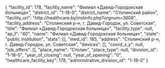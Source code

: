 {
    "facility_id": 178,
    "facility_name": "Филиал «Давид-Городокская больница»",
    "district_id": "1-18-0",
    "district_name": "Столинский район",
    "facility_url": "http:\/\/healthcare.by\/instinfo.php?orgnum=3608",
    "facility_address": "Столинский р-н, г. Давид-Городок, ул. Советская",
    "title": "Филиал «Давид-Городокская больница»",
    "facility_type": null,
    "ap_1": "40",
    "name": "Филиал «Давид-Городокская больница»",
    "state": "public institution",
    "stats": [],
    "med_id": 185,
    "address": "Столинский р-н, г. Давид-Городок, ул. Советская",
    "devices": [],
    "coord_x_y": null,
    "job_offers": [],
    "place_name": "Столин",
    "place_type": null,
    "division_id": "1-18-0",
    "year_of_closing": null,
    "year_of_opening": "0",
    "healthcare_facility_key": 178,
    "administrative_division_id": "1-18-0"
}
